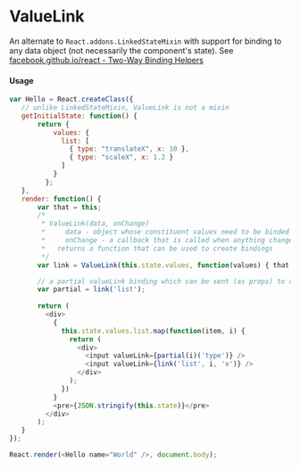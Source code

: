 # ValueLink
An alternate to `React.addons.LinkedStateMixin` with support for binding to any data object (not necessarily the component's state).
See [facebook.github.io/react - Two-Way Binding Helpers](https://facebook.github.io/react/docs/two-way-binding-helpers.html)

#### Usage
```js
var Hello = React.createClass({
   // unlike LinkedStateMixin, ValueLink is not a mixin
   getInitialState: function() {
       return { 
           values: {
             list: [
               { type: "translateX", x: 10 },
               { type: "scaleX", x: 1.2 }
             ]
           }
         };
   },
   render: function() {
       var that = this;
       /*
        * ValueLink(data, onChange)
        *     data - object whose constituent values need to be binded to <input> elements
        *     onChange - a callback that is called when anything changes within data and which is passed the changed data object
        *   returns a function that can be used to create bindings
        */
       var link = ValueLink(this.state.values, function(values) { that.setState({values: values}) } );

       // a partial valueLink binding which can be sent (as props) to child components that understand only a sub portion of the data structure
       var partial = link('list');
     
       return (
         <div>
           {
             this.state.values.list.map(function(item, i) {
               return (
                 <div>
                   <input valueLink={partial(i)('type')} />
                   <input valueLink={link('list', i, 'x')} />
                 </div>
               );
             })
           }
           <pre>{JSON.stringify(this.state)}</pre>
         </div>
       );
   }
});

React.render(<Hello name="World" />, document.body);
```
